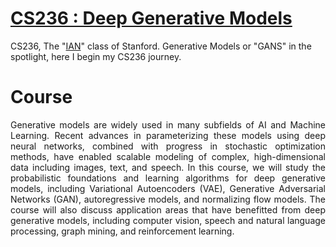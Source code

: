 # [CS236 : Deep Generative Models](https://deepgenerativemodels.github.io/)

CS236, The "[IAN](https://twitter.com/goodfellow_ian?lang=en)" class of Stanford. Generative Models or "GANS" in the spotlight, here I begin my CS236 journey.

# Course

<p align="justify">Generative models are widely used in many subfields of AI and Machine Learning. Recent advances in parameterizing these models using deep neural networks, combined with progress in stochastic optimization methods, have enabled scalable modeling of complex, high-dimensional data including images, text, and speech. In this course, we will study the probabilistic foundations and learning algorithms for deep generative models, including Variational Autoencoders (VAE), Generative Adversarial Networks (GAN), autoregressive models, and normalizing flow models. The course will also discuss application areas that have benefitted from deep generative models, including computer vision, speech and natural language processing, graph mining, and reinforcement learning.</p>


